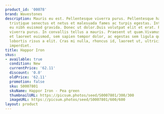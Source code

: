 ```yaml
---
product_id: '00078'
brand: Wavestones
description: Mauris eu est. Pellentesque viverra purus. Pellentesque habitant morbi
  tristique senectus et netus et malesuada fames ac turpis egestas. Integer in mauris
  eu nibh euismod gravida. Donec ut dolor.Duis volutpat elit et erat. Pellentesque
  viverra purus. In convallis tellus a mauris. Praesent ut quam.Vivamus commodo, augue
  et laoreet euismod, sem sapien tempor dolor, ac egestas sem ligula quis lacus. Donec
  lobortis risus a elit. Cras mi nulla, rhoncus id, laoreet ut, ultricies id, odio.Donec
  imperdiet.
title: Happor Iron
skus:
- available: true
  condition: New
  currentPrice: '62.11'
  discount: '0.0'
  oldPrice: '62.11'
  promotion: false
  sku: S0007801
  skuName: Happor Iron - Pea green
  thumbnailURL: https://picsum.photos/seed/S0007801/300/300
  imageURL: https://picsum.photos/seed/S0007801/600/600
layout: product
---
```

